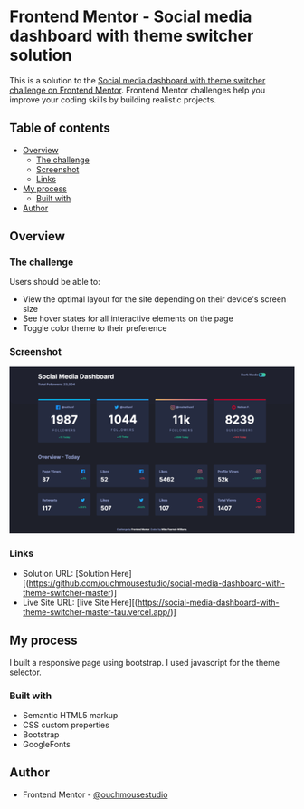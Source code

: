 # Frontend Mentor - Social media dashboard with theme switcher solution

This is a solution to the [Social media dashboard with theme switcher challenge on Frontend Mentor](https://www.frontendmentor.io/challenges/social-media-dashboard-with-theme-switcher-6oY8ozp_H). Frontend Mentor challenges help you improve your coding skills by building realistic projects.

## Table of contents

- [Overview](#overview)
  - [The challenge](#the-challenge)
  - [Screenshot](#screenshot)
  - [Links](#links)
- [My process](#my-process)
  - [Built with](#built-with)
- [Author](#author)

## Overview

### The challenge

Users should be able to:

- View the optimal layout for the site depending on their device's screen size
- See hover states for all interactive elements on the page
- Toggle color theme to their preference

### Screenshot

![](images/screenshot.png)


### Links

- Solution URL: [Solution Here][(https://github.com/ouchmousestudio/social-media-dashboard-with-theme-switcher-master)]
- Live Site URL: [live Site Here][(https://social-media-dashboard-with-theme-switcher-master-tau.vercel.app/)]

## My process

I built a responsive page using bootstrap. I used javascript for the theme selector.

### Built with

- Semantic HTML5 markup
- CSS custom properties
- Bootstrap
- GoogleFonts

## Author

- Frontend Mentor - [@ouchmousestudio](https://www.frontendmentor.io/profile/ouchmousestudio)
